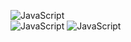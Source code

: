 ![JavaScript](https://img.shields.io/badge/VIM-%2311AB00.svg?&style=for-the-badge&logo=vim&logoColor=white)
<br />
![JavaScript](https://img.shields.io/badge/RocketLeague-ProPlayer-blue)
![JavaScript](https://img.shields.io/badge/3x3%20Record-15.63-brightgreen)
